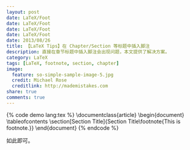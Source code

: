 ```yaml
---
layout: post
date: LaTeX/Foot
date: LaTeX/Foot
date: LaTeX/Foot
date: LaTeX/Foot
date: 2013/08/26
title: 【LaTeX Tips】在 Chapter/Section 等标题中插入脚注
description: 直接在章节标题中插入脚注会出现问题，本文提供了解决方案。
category: LaTeX
tags: [LaTeX, footnote, section, chapter]
image:
  feature: so-simple-sample-image-5.jpg
  credit: Michael Rose
  creditlink: http://mademistakes.com
share: true
comments: true
---
```


{% code demo lang:tex %}
\documentclass{article}
\begin{document}
\tableofcontents
\section[Section Title]{Section Title\footnote{This is footnote.}}
\end{document}
{% endcode %}

如此即可。